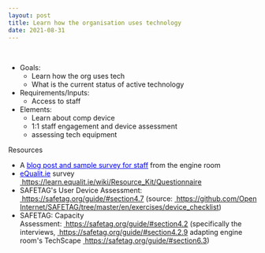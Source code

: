 ```yaml
---
layout: post
title: Learn how the organisation uses technology
date: 2021-08-31
---
```


<body class="mceContentBody aui-theme-default wiki-content fullsize">
<p> </p> <ul><li>Goals: <ul><li>Learn how the org uses tech</li><li>What is the current status of active technology</li></ul></li><li>Requirements/Inputs:<ul><li>Access to staff</li></ul></li><li>Elements:<ul><li>Learn about comp device </li><li>1:1 staff engagement and device assessment</li><li>assessing tech equipment</li></ul></li></ul><p>Resources</p><ul><li>A <a href="https://www.theengineroom.org/how-weve-surveyed-teams-to-strengthen-org-security/"><span style="color: rgb(0,0,238);"><span style="text-decoration: underline;">blog post and sample survey for staff</span></span></a> from the engine room</li><li><a href="http://eQualit.ie"><span style="color: rgb(0,0,238);"><span style="text-decoration: underline;">eQualit.ie</span></span></a> survey <a href="https://learn.equalit.ie/wiki/Resource_Kit/Questionnaire"><span style="color: rgb(0,0,238);"> </span></a><a class="external-link" href="https://learn.equalit.ie/wiki/Resource_Kit/Questionnaire+" rel="nofollow">https://learn.equalit.ie/wiki/Resource_Kit/Questionnaire</a></li><li>SAFETAG's User Device Assessment: <a href="https://safetag.org/guide/#section4.7"><span style="color: rgb(0,0,238);"> </span></a><a class="external-link" href="https://safetag.org/guide/#section4.7+" rel="nofollow">https://safetag.org/guide/#section4.7</a> (source: <a href="https://github.com/OpenInternet/SAFETAG/tree/master/en/exercises/device_checklist"><span style="color: rgb(0,0,238);"> </span></a><a class="external-link" href="https://github.com/OpenInternet/SAFETAG/tree/master/en/exercises/device_checklist+" rel="nofollow">https://github.com/OpenInternet/SAFETAG/tree/master/en/exercises/device_checklist</a>)</li><li>SAFETAG: Capacity Assessment: <a href="https://safetag.org/guide/#section4.2"><span style="color: rgb(0,0,238);"> </span></a><a class="external-link" href="https://safetag.org/guide/#section4.2+" rel="nofollow">https://safetag.org/guide/#section4.2</a> (specifically the interviews, <a href="https://safetag.org/guide/#section4.2.9"><span style="color: rgb(0,0,238);"> </span></a><a class="external-link" href="https://safetag.org/guide/#section4.2.9+" rel="nofollow">https://safetag.org/guide/#section4.2.9</a> adapting engine room's TechScape <a href="https://safetag.org/guide/#section6.3"><span style="color: rgb(0,0,238);"> </span></a><a class="external-link" href="https://safetag.org/guide/#section6.3+" rel="nofollow">https://safetag.org/guide/#section6.3</a>)</li></ul>
<p> </p>
</body>